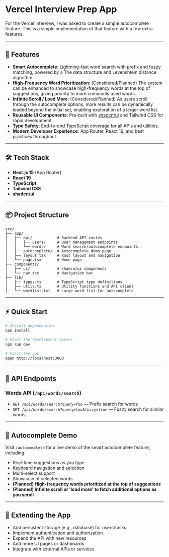 # Vercel Interview Prep App

For the Vercel interview, I was asked to create a simple autocomplete feature. This is a simple implementation of that feature with a few extra features.

---

## 🚀 Features

-   **Smart Autocomplete**: Lightning-fast word search with prefix and fuzzy matching, powered by a Trie data structure and Levenshtein distance algorithm.
-   **High-Frequency Word Prioritization**: (Considered/Planned) The system can be enhanced to showcase high-frequency words at the top of suggestions, giving priority to more commonly used words.
-   **Infinite Scroll / Load More**: (Considered/Planned) As users scroll through the autocomplete options, more results can be dynamically loaded beyond the initial set, enabling exploration of a larger word list.
-   **Reusable UI Components**: Pre-built with [shadcn/ui](https://ui.shadcn.com/) and Tailwind CSS for rapid development.
-   **Type Safety**: End-to-end TypeScript coverage for all APIs and utilities.
-   **Modern Developer Experience**: App Router, React 19, and best practices throughout.

---

## 🛠️ Tech Stack

-   **Next.js 15** (App Router)
-   **React 19**
-   **TypeScript**
-   **Tailwind CSS**
-   **shadcn/ui**

---

## 📦 Project Structure

```
src/
├── app/
│   ├── api/           # Backend API routes
│   │   ├── users/     # User management endpoints
│   │   └── words/     # Word search/autocomplete endpoints
│   ├── autocomplete/  # Autocomplete demo page
│   ├── layout.tsx     # Root layout and navigation
│   └── page.tsx       # Home page
├── components/
│   ├── ui/            # shadcn/ui components
│   └── nav.tsx        # Navigation bar
├── lib/
│   ├── types.ts       # TypeScript type definitions
│   ├── utils.ts       # Utility functions and API client
│   └── wordlist.txt   # Large word list for autocomplete
```

---

## ⚡ Quick Start

```bash
# Install dependencies
npm install

# Start the development server
npm run dev

# Visit the app
open http://localhost:3000
```

---

## 🔌 API Endpoints

### Words API (`/api/words/search`)

-   `GET /api/words/search?query=foo` — Prefix search for words
-   `GET /api/words/search?query=foo&fuzzy=true` — Fuzzy search for similar words

---

## 🧠 Autocomplete Demo

Visit `/autocomplete` for a live demo of the smart autocomplete feature, including:

-   Real-time suggestions as you type
-   Keyboard navigation and selection
-   Multi-select support
-   Showcase of selected words
-   **(Planned) High-frequency words prioritized at the top of suggestions**
-   **(Planned) Infinite scroll or 'load more' to fetch additional options as you scroll**

---

## 🧩 Extending the App

-   Add persistent storage (e.g., database) for users/tasks
-   Implement authentication and authorization
-   Expand the API with new resources
-   Add more UI pages or dashboards
-   Integrate with external APIs or services
